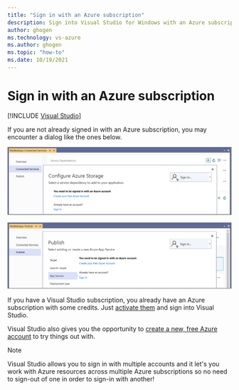 ```yaml
---
title: "Sign in with an Azure subscription"
description: Sign into Visual Studio for Windows with an Azure subscription and access Azure resources across one or more Azure subscriptions.
author: ghogen
ms.technology: vs-azure
ms.author: ghogen
ms.topic: "how-to"
ms.date: 10/19/2021
---
```

# Sign in with an Azure subscription

 [!INCLUDE [Visual Studio](~/includes/applies-to-version/vs-windows-only.md)]

If you are not already signed in with an Azure subscription, you may encounter a dialog like the ones below.

![Screenshot showing sign-in for Connected Services.](./media/sign-in-required-connected-services.png)

![Screenshot showing sign-in for publish.](./media/sign-in-required-publish.png)

If you have a Visual Studio subscription, you already have an Azure subscription with some credits. Just [activate them](https://signup.azure.com/signup?offer=Azure_MSDN) and sign into Visual Studio.

Visual Studio also gives you the opportunity to [create a new, free Azure account](https://signup.azure.com/signup?offer=Azure_MSDN) to try things out with. 

> [!NOTE]
> Visual Studio allows you to sign in with multiple accounts and it let's you work with Azure resources across multiple Azure subscriptions so no need to sign-out of one in order to sign-in with another!
